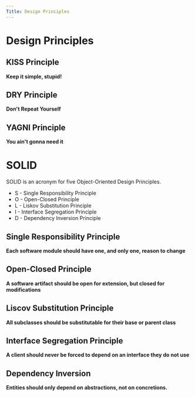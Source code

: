 ```yaml
---
Title: Design Principles
---
```


# Design Principles

## KISS Principle

__Keep it simple, stupid!__

## DRY Principle

__Don't Repeat Yourself__

## YAGNI Principle

__You ain't gonna need it__

# SOLID

SOLID is an acronym for five Object-Oriented Design Principles.

* S - Single Responsibility Principle
* O - Open-Closed Principle
* L - Liskov Substitution Principle
* I - Interface Segregation Principle
* D - Dependency Inversion Principle

## Single Responsibility Principle

__Each software module should have one, and only one, reason to change__

## Open-Closed Principle

__A software artifact should be open for extension, but closed for modifications__

## Liscov Substitution Principle

__All subclasses should be substitutable for their base or parent class__

## Interface Segregation Principle

__A client should never be forced to depend on an interface they do not use__

## Dependency Inversion

__Entities should only depend on abstractions, not on concretions.__